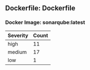 ## Dockerfile: Dockerfile

### Docker Image: sonarqube:latest
| Severity | Count |
|----------|-------|
| high | 11 |
| medium | 17 |
| low | 1 |